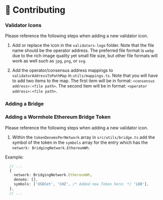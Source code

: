 # 📜 Contributing


### Validator Icons

Please reference the following steps when adding a new validator icon.

1. Add or replace the icon in the `validators-logo` folder. Note that the file name should be the operator address. The preferred file format is `webp` due to the rich image quality yet small file size, but other file formats will work as well such as `jpg`, `png`, or `svg`.

2. Add the operator/consensus address mappings to `validatorAddressToPathMap` in `utils/mappings.ts`. Note that you will have to add two items to the map. The first item will be in format: `<consensus address>:<file path>`. The second item will be in format: `<operator address>:<file path>`.

### Adding a Bridge

### Adding a Wormhole Ethereum Bridge Token

Please reference the following steps when adding a new validator icon.

1. Within the `tokenDenomsPerNetwork` array in `src/utils/bridge.ts` add the symbol of the token in the `symbols` array for the entry which has the `network: BridgingNetwork.EthereumWh`.

Example:

```ts
  // ...
  {
    network: BridgingNetwork.EthereumWh,
    denoms: [],
    symbols: ['USDCet', 'CHZ', /* Added new Token here: */ 'LDO'],
  },
  // ...
```

